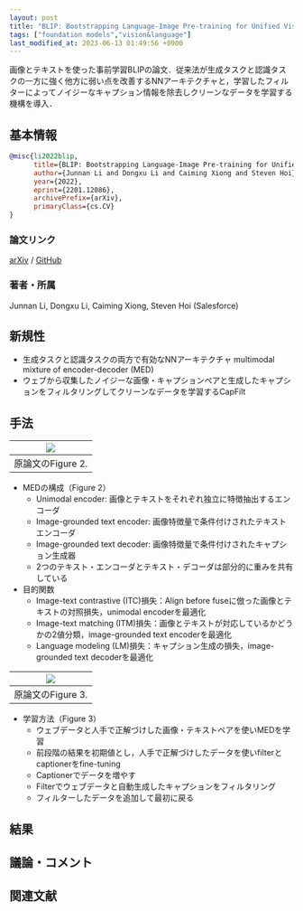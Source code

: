 ```yaml
---
layout: post
title: "BLIP: Bootstrapping Language-Image Pre-training for Unified Vision-Language Understanding and Generation"
tags: ["foundation models","vision&language"]
last_modified_at: 2023-06-13 01:49:56 +0900
---
```


画像とテキストを使った事前学習BLIPの論文．従来法が生成タスクと認識タスクの一方に強く他方に弱い点を改善するNNアーキテクチャと，学習したフィルターによってノイジーなキャプション情報を除去しクリーンなデータを学習する機構を導入．

## 基本情報

```bibtex
@misc{li2022blip,
      title={BLIP: Bootstrapping Language-Image Pre-training for Unified Vision-Language Understanding and Generation}, 
      author={Junnan Li and Dongxu Li and Caiming Xiong and Steven Hoi},
      year={2022},
      eprint={2201.12086},
      archivePrefix={arXiv},
      primaryClass={cs.CV}
}
```

### 論文リンク

[arXiv](https://arxiv.org/abs/2201.12086) / [GitHub](https://github.com/salesforce/BLIP)

### 著者・所属

Junnan Li, Dongxu Li, Caiming Xiong, Steven Hoi (Salesforce)

## 新規性

* 生成タスクと認識タスクの両方で有効なNNアーキテクチャ multimodal mixture of encoder-decoder (MED)
* ウェブから収集したノイジーな画像・キャプションペアと生成したキャプションをフィルタリングしてクリーンなデータを学習するCapFilt

## 手法

|<img src="https://i.gyazo.com/481152702ce8ac829ec826f930189efc.png">|
|---|
|原論文のFigure 2.|

* MEDの構成（Figure 2）
    * Unimodal encoder: 画像とテキストをそれぞれ独立に特徴抽出するエンコーダ
    * Image-grounded text encoder: 画像特徴量で条件付けされたテキストエンコーダ
    * Image-grounded text decoder: 画像特徴量で条件付けされたキャプション生成器
    * 2つのテキスト・エンコーダとテキスト・デコーダは部分的に重みを共有している
* 目的関数
    * Image-text contrastive (ITC)損失：Align before fuseに倣った画像とテキストの対照損失，unimodal encoderを最適化
    * Image-text matching (ITM)損失：画像とテキストが対応しているかどうかの2値分類，image-grounded text encoderを最適化
    * Language modeling (LM)損失：キャプション生成の損失，image-grounded text decoderを最適化

|<img src="https://i.gyazo.com/a6e7a7fae4502440603b2e43a861b80c.png">|
|---|
|原論文のFigure 3.|

* 学習方法（Figure 3）
    * ウェブデータと人手で正解づけした画像・テキストペアを使いMEDを学習
    * 前段階の結果を初期値とし，人手で正解づけしたデータを使いfilterとcaptionerをfine-tuning
    * Captionerでデータを増やす
    * Filterでウェブデータと自動生成したキャプションをフィルタリング
    * フィルターしたデータを追加して最初に戻る

## 結果

## 議論・コメント

## 関連文献

